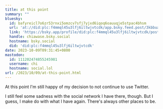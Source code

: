 ```yaml
---
title: at this point
summary: ""
bluesky:
  id: bafyreicl7o6zr53rnxi5omzcv7sfj7yjxd6iqoq6oauuqje5stpac4bhsm
  url: 'at://did:plc:f4mmql45u3lfj6iltwjvtcdk/app.bsky.feed.post/3kbbuavl27t2d'
  link: 'https://bsky.app/profile/did:plc:f4mmql45u3lfj6iltwjvtcdk/post/3kbbuavl27t2d'
  handle: chiawase.bsky.social
  hostname: bsky.social
  did: 'did:plc:f4mmql45u3lfj6iltwjvtcdk'
date: 2023-10-09T09:31:45+0800
mastodon:
  id: 111202474855245981
  username: chi
  hostname: social.lol
url: /2023/10/09/at-this-point.html
---
```


At this point I'm still happy of my decision to not continue to use Twitter.

I still feel some sadness with the social network I have there, though. But I guess, I make do with what I have again. There's always other places to be.
